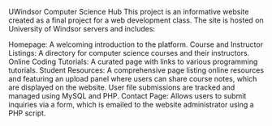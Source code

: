 UWindsor Computer Science Hub
This project is an informative website created as a final project for a web development class. The site is hosted on University of Windsor servers and includes:

Homepage: A welcoming introduction to the platform.
Course and Instructor Listings: A directory for computer science courses and their instructors.
Online Coding Tutorials: A curated page with links to various programming tutorials.
Student Resources: A comprehensive page listing online resources and featuring an upload panel where users can share course notes, which are displayed on the website. User file submissions are tracked and managed using MySQL and PHP.
Contact Page: Allows users to submit inquiries via a form, which is emailed to the website administrator using a PHP script.
